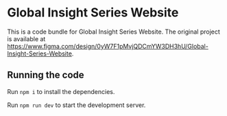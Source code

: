 
  # Global Insight Series Website

  This is a code bundle for Global Insight Series Website. The original project is available at https://www.figma.com/design/0yW7F1pMvjQDCmYW3DH3hU/Global-Insight-Series-Website.

  ## Running the code

  Run `npm i` to install the dependencies.

  Run `npm run dev` to start the development server.
  